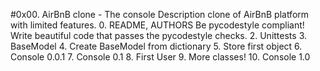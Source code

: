 #0x00. AirBnB clone - The console
Description
clone of AirBnB platform with limited features.
0. README, AUTHORS
Be pycodestyle compliant!
Write beautiful code that passes the pycodestyle checks.
2. Unittests
3. BaseModel
4. Create BaseModel from dictionary
5. Store first object
6. Console 0.0.1
7. Console 0.1
8. First User
9. More classes!
10. Console 1.0
